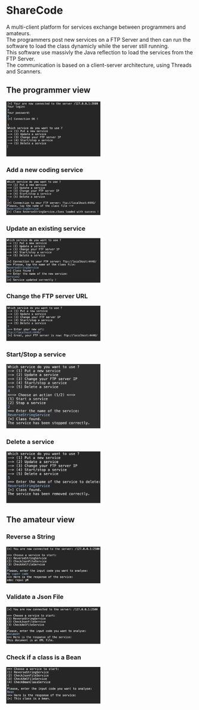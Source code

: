 # ShareCode
A multi-client platform for services exchange between programmers and amateurs.<br>
The programmers post new services on a FTP Server and then can run the software to load the class dynamicly while the server still running.<br>
This software use massivly the Java reflection to load the services from the FTP Server.<br>
The communication is based on a client-server architecture, using Threads and Scanners.

<h2>The programmer view</h2>
<img src="ReadMeContent/programmerView.png" alt="" width=50% />

<h3>Add a new coding service</h3>
<img src="ReadMeContent/1.png" alt="" width=50% />

<h3>Update an existing service</h3>
<img src="ReadMeContent/2.png" alt="" width=50% />

<h3>Change the FTP server URL</h3>
<img src="ReadMeContent/3.png" alt="" width=50% />

<h3>Start/Stop a service</h3>
<img src="ReadMeContent/4.png" alt="" width=50% />

<h3>Delete a service</h3>
<img src="ReadMeContent/5.png" alt="" width=50% />

<h2>The amateur view</h2>

<h3>Reverse a String</h3>
<img src="ReadMeContent/Ama1.png" alt="" width=50% />

<h3>Validate a Json File</h3>
<img src="ReadMeContent/Ama3.png" alt="" width=50% />

<h3>Check if a class is a Bean</h3>
<img src="ReadMeContent/Ama4.png" alt="" width=50% />
 
